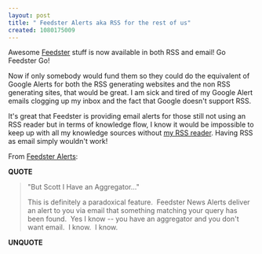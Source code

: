 ```yaml
---
layout: post
title: " Feedster Alerts aka RSS for the rest of us"
created: 1080175009
---
```

Awesome <a href="http://feedster.com/">Feedster</a> stuff is now available in both RSS and email! Go Feedster Go! 

Now if only somebody would fund them so they could do the equivalent of Google Alerts for both the RSS generating websites and the non RSS generating sites, that would be great.  I am sick and tired of my Google Alert emails clogging up my inbox and the fact that Google doesn't support RSS.

It's great that Feedster is providing email alerts for those still not using an RSS reader but in terms of knowledge flow, I know it would be impossible to keep up with all my knowledge sources without <a href="http://ranchero.com/netnewswire/">my RSS reader</a>.  Having RSS as email simply wouldn't work!

From <a href="http://feedster.com/blog/archives/399_Feedster_Alerts.html">Feedster Alerts</a>:
<p><strong>QUOTE</strong></p><blockquote>"But Scott I Have an Aggregator..."

This is definitely a paradoxical feature.&#160; Feedster News Alerts deliver an alert to you via email that something matching your query has been found.&#160; Yes I know -- you have an aggregator and you don't want email.&#160; I know.&#160; I know.</blockquote><p><strong>UNQUOTE</strong></p>

